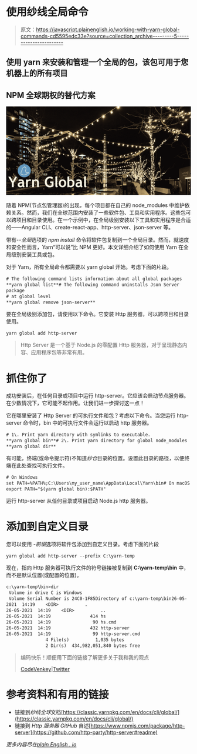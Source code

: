 # 使用纱线全局命令

> 原文：<https://javascript.plainenglish.io/working-with-yarn-global-commands-cd5595edc33e?source=collection_archive---------5----------------------->

## 使用 yarn 来安装和管理一个全局的包，该包可用于您机器上的所有项目

## NPM 全球期权的替代方案

![](img/019ea366f297cf71686fe209d12e3222.png)

随着 NPM(节点包管理器)的出现，每个项目都在自己的 node_modules 中维护依赖关系。然而，我们在全球范围内安装了一些软件包、工具和实用程序。这些包可以跨项目和目录使用。在一个示例中，在全局级别安装以下工具和实用程序是合适的——Angular CLI、create-react-app、http-server、json-server 等。

带有-*-全局*选项的 *npm install* 命令将软件包复制到一个全局目录。然而，就速度和安全性而言，Yarn“可以说”比 NPM 更好。本文详细介绍了如何使用 Yarn 在全局级别安装工具或包。

对于 Yarn，所有全局命令都需要以 yarn global 开始。考虑下面的片段。

```
# The following command lists information about all global packages
**yarn global list**# The following command uninstalls Json Server package 
# at global level
**yarn global remove json-server**
```

要在全局级别添加包，请使用以下命令。它安装 Http 服务器，可以跨项目和目录使用。

```
yarn global add http-server
```

> Http Server 是一个基于 Node.js 的零配置 Http 服务器，对于呈现静态内容、应用程序包等非常有用。

# 抓住你了

成功安装后，在任何目录或项目中运行 http-server。它应该会启动节点服务器。在少数情况下，它可能不起作用。让我们进一步探讨这一点！

它在哪里安装了 Http Server 的可执行文件和包？考虑以下命令。当您运行 http-server 命令时，bin 中的可执行文件会运行以启动 http 服务器。

```
# 1\. Print yarn directory with symlinks to executable.
**yarn global bin**# 2\. Print yarn directory for global node_modules
**yarn global dir**
```

有可能，终端(或命令提示符)不知道*纱仓*目录的位置。设置此目录的路径，以便终端在此处查找可执行文件。

```
# On Windows
set PATH=%PATH%;C:\Users\my_user_name\AppData\Local\Yarn\bin# On macOS
export PATH="$(yarn global bin):$PATH"
```

运行 http-server 从任何目录或项目启动 Node.js http 服务器。

# 添加到自定义目录

您可以使用 *-前缀*选项将软件包添加到自定义目录。考虑下面的片段

```
yarn global add http-server --prefix C:\yarn-temp
```

现在，指向 Http 服务器可执行文件的符号链接被复制到 **C:\yarn-temp\bin** 中，而不是默认位置(或配置的位置)。

```
c:\yarn-temp\bin>dir
 Volume in drive C is Windows
 Volume Serial Number is 24C0-1F85Directory of c:\yarn-temp\bin26-05-2021  14:19    <DIR>          .
26-05-2021  14:19    <DIR>          ..
26-05-2021  14:19               414 hs
26-05-2021  14:19                90 hs.cmd
26-05-2021  14:19               432 http-server
26-05-2021  14:19                99 http-server.cmd
               4 File(s)          1,035 bytes
               2 Dir(s)  434,982,051,840 bytes free
```

> 编码快乐！顺便用下面的链接了解更多关于我和我的观点
> 
> [CodeVenkey](https://codevenkey.com/)|[Twitter](https://twitter.com/KeertiKotaru)

# 参考资料和有用的链接

*   链接到*纱线全球*文档[https://classic.yarnpkg.com/en/docs/cli/global/](https://classic.yarnpkg.com/en/docs/cli/global/)
*   链接到 *Http 服务器 GitHub* 自述[https://www.npmjs.com/package/http-server](https://github.com/http-party/http-server#readme)

*更多内容尽在*[*plain English . io*](http://plainenglish.io/)